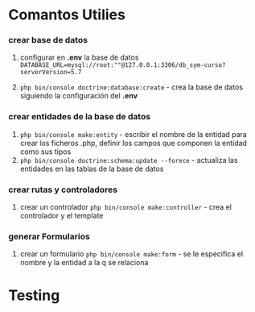 # Comantos Utilies

### crear base de datos

1. configurar en **.env** la base de datos `DATABASE_URL=mysql://root:""@127.0.0.1:3306/db_sym-curso?serverVersion=5.7`

2. `php bin/console doctrine:database:create` - crea la base de datos siguiendo la configuración del **.env**

### crear entidades de la base de datos

1. `php bin/console make:entity` - escribir el nombre de la entidad para crear los ficheros .php, definir los campos que componen la entidad como sus tipos
2. `php bin/console doctrine:schema:update --forece` - actualiza las entidades en las tablas de la base de datos

### crear rutas y controladores

1. crear un controlador `php bin/console make:controller` - crea el controlador y el template

### generar Formularios

1. crear un formulario `php bin/console make:form` - se le especifica el nombre y la entidad a la q se relaciona

# Testing